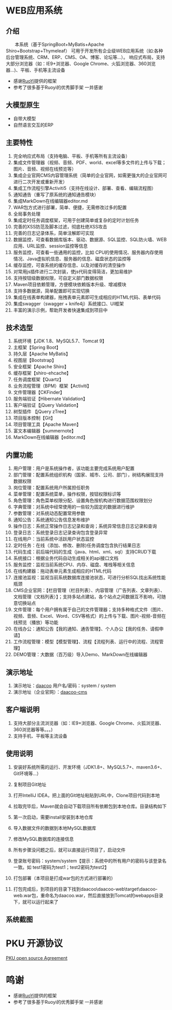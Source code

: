 # WEB应用系统

## 介绍
&emsp;&emsp;本系统（基于SpringBoot+MyBatis+Apache Shiro+Bootstrap+Thymeleaf） 可用于开发所有企业级WEB应用系统（如:各种后台管理系统、CRM、ERP、CMS、OA、博客、论坛等...）。
响应式布局，支持大部分浏览器（如：IE9+浏览器、Google Chrome、火狐浏览器、360浏览器...)、平板、手机等主流设备

- 感谢[RuoYi](https://gitee.com/y_project/RuoYi "若依")提供的框架
- 参考了很多基于Ruoyi的优秀脚手架 一并感谢

## 大模型原生

- 自带大模型
- 自然语言交互的ERP


## 主要特性
1. 完全响应式布局（支持电脑、平板、手机等所有主流设备）
2. 集成文件管理器（视频、音频、PDF、world、excel等多文件的上传与下载；图片、音频、视频在线预览等）
3. 集成企业官网CMS内容管理系统（简单的企业官网，如需更强大的企业官网可进行二次开发或重新开发）
4. 集成工作流程引擎Activiti5（支持在线设计、部署、查看、编辑流程图）
5. 通知通告（重写了原系统的通知通告模块）
6. 集成MarkDown在线编辑器editor.md
7. WAR包方式进行部署，简单、便捷，无需修改过多的配置
8. 全局事务处理
9. 集成定时任务调度框架，可用于创建简单或复杂的定时计划任务
10. 完善的XSS防范及脚本过滤，彻底杜绝XSS攻击
11. 完善的日志记录体系，简单注解即可实现
12. 数据监控，可查看数据库版本、驱动、数据源、SQL监控、SQL防火墙、WEB应用、URL监控、session监控等信息
13. 服务监控，可查看一些通用的监控，比如 CPU的使用情况、服务器内存使用情况、Java虚拟机信息、服务器的信息、磁盘状态的监控等
14. 缓存监控，可查系统的缓存信息、以及对缓存的清空操作
15. 对常用js插件进行二次封装，使js代码变得简洁，更加易维护
16. 支持按钮级数据权限，可自定义部门数据权限
17. Maven项目依赖管理，方便模块依赖版本升级、增减模块
18. 支持多数据源，简单配置即可实现切换
19. 集成在线表单构建器，拖拽表单元素即可生成相应的HTML代码、表单代码
20. 集成swagger（swagger + knife4j）系统接口、UI框架
21. 丰富的演示示例，帮助开发者快速集成到项目中

## 技术选型
1. 系统环境【JDK 1.8、MySQL5.7、Tomcat 9】
2. 主框架【Spring Boot】
3. 持久层【Apache MyBatis】
4. 视图层【Bootstrap】
5. 安全框架【Apache Shiro】
6. 缓存框架【shiro-ehcache】
7. 任务调度框架【Quartz】
8. 业务流程管理（BPM）框架【Activiti】
9. 文件管理器【CKFinder】
10. 服务端验证【Hibernate Validation】
11. 客户端验证【jQuery Validation】
12. 树型插件 【jQuery zTree】
13. 项目版本控制【Git】
14. 项目管理工具【Apache Maven】
15. 富文本编辑器【summernote】
16. MarkDown在线编辑器【editor.md】

## 内置功能
1.  用户管理：用户是系统操作者，该功能主要完成系统用户配置
2.  部门管理：配置系统组织机构（国家、城市、公司、部门），树结构展现支持数据权限
3.  岗位管理：配置系统用户所属担任职务
4.  菜单管理：配置系统菜单，操作权限，按钮权限标识等
5.  角色管理：角色菜单权限分配、设置角色按机构进行数据范围权限划分
6.  字典管理：对系统中经常使用的一些较为固定的数据进行维护
7.  参数管理：对系统动态配置常用参数
8.  通知公告：系统通知公告信息发布维护
9.  操作日志：系统正常操作日志记录和查询；系统异常信息日志记录和查询
10. 登录日志：系统登录日志记录查询包含登录异常
11. 在线用户：当前系统中活跃用户状态监控
12. 定时任务：在线（添加、修改、删除)任务调度包含执行结果日志
13. 代码生成：前后端代码的生成（java、html、xml、sql）支持CRUD下载 
14. 系统接口：根据业务代码自动生成相关的api接口文档
15. 服务监控：监视当前系统CPU、内存、磁盘、堆栈等相关信息
16. 在线构建器：拖动表单元素生成相应的HTML代码
17. 连接池监视：监视当前系统数据库连接池状态，可进行分析SQL找出系统性能瓶颈
18. CMS企业官网：【栏目管理（栏目列表）、内容管理（广告列表、文章列表）、文档管理（文档列表）】；支持多站点建站，各个站点之间数据互不影响，可随意切换站点
19. 文件管理：每个用户拥有属于自己的文件管理器；支持多种格式文件（图片、视频、音频、Excel、Word、CSV等格式）的上传与下载、图片-视频-音频在线预览（播放）等功能
20. 在线办公：通知公告【我的通知、通告管理】、个人办公【我的任务、请假申请】
21. 工作流程管理：模型【模型管理】、流程【流程列表、运行中的流程、流程管理】
22. DEMO管理：大数据（百万级）导入Demo、MarkDown在线编辑器

## 演示地址
1. 演示地址：[daacoo](http://8.134.117.219:8080/daacoo "WEB应用系统") 用户名/密码：system / system
2. 演示地址（企业官网）：[daacoo-cms](http://8.134.117.219:8080/daacoo/cms/index.html "企业官网")

## 客户端说明
1.  支持大部分主流浏览器（如：IE9+浏览器、Google Chrome、火狐浏览器、360浏览器等等。。。)
2.  支持手机、平板等主流设备

## 使用说明

1. 安装好系统所需的运行、开发环境（JDK1.8+、MySQL5.7+、maven3.6+、Git环境等...）
2. 复制项目Git地址
 

3. 打开IntelliJ IDEA，把上面的Git地址粘贴到URL中，Clone项目代码到本地
 

4. 拉取完毕后，Maven就会自动下载项目所有依赖包到本地仓库。目录结构如下

5. 第一次启动，需要install安装到本地仓库


6. 导入数据文件的数据到本地MySQL数据库


7. 修改MySQL数据库的连接信息


8. 所有步骤没问题之后，就可以直接运行项目了，启动文件


9. 登录账号密码：system/system【提示：系统中的所有用户的密码与该登录名一致。如 test1密码为test1；test2密码为test2】

10. 打包部署（本项目是打成war包的方式进行部署的）


11. 打包完成后，到项目的目录下找到daacoo\daacoo-web\target\daacoo-web.war包，重命名为daacoo.war，然后直接放到Tomcat的webapps目录下，就可以运行起来了


## 系统截图


# PKU 开源协议

[PKU open source Agreement](https://www.gitpp.com/pkuLicense/pku-open-source-license)

# 鸣谢

- 感谢[RuoYi](https://gitee.com/y_project/RuoYi "若依")提供的框架
- 参考了很多基于Ruoyi的优秀脚手架 一并感谢
